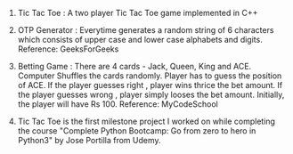 1. Tic Tac Toe : A two player Tic Tac Toe game implemented in C++

2. OTP Generator : Everytime generates a random string of 6 characters which consists of upper case and lower case alphabets and digits. Reference: GeeksForGeeks

3. Betting Game : There are 4 cards - Jack, Queen, King and ACE. Computer Shuffles the cards randomly. Player has to guess the position of ACE. If the player guesses right , player wins thrice the bet amount. If the player guesses wrong , player simply looses the bet amount. Initially, the player will have Rs 100. Reference: MyCodeSchool

4. Tic Tac Toe is the first milestone project I worked on while completing the course "Complete Python Bootcamp: Go from zero to hero in Python3" by Jose Portilla from Udemy.

